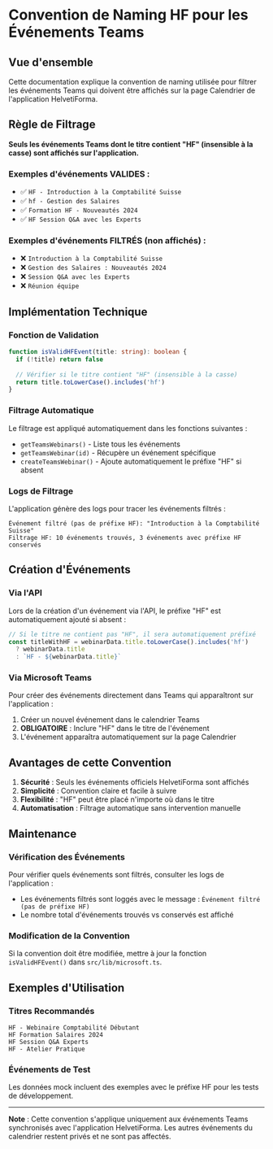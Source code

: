 # Convention de Naming HF pour les Événements Teams

## Vue d'ensemble

Cette documentation explique la convention de naming utilisée pour filtrer les événements Teams qui doivent être affichés sur la page Calendrier de l'application HelvetiForma.

## Règle de Filtrage

**Seuls les événements Teams dont le titre contient "HF" (insensible à la casse) sont affichés sur l'application.**

### Exemples d'événements VALIDES :
- ✅ `HF - Introduction à la Comptabilité Suisse`
- ✅ `hf - Gestion des Salaires`
- ✅ `Formation HF - Nouveautés 2024`
- ✅ `HF Session Q&A avec les Experts`

### Exemples d'événements FILTRÉS (non affichés) :
- ❌ `Introduction à la Comptabilité Suisse`
- ❌ `Gestion des Salaires : Nouveautés 2024`
- ❌ `Session Q&A avec les Experts`
- ❌ `Réunion équipe`

## Implémentation Technique

### Fonction de Validation
```typescript
function isValidHFEvent(title: string): boolean {
  if (!title) return false
  
  // Vérifier si le titre contient "HF" (insensible à la casse)
  return title.toLowerCase().includes('hf')
}
```

### Filtrage Automatique
Le filtrage est appliqué automatiquement dans les fonctions suivantes :
- `getTeamsWebinars()` - Liste tous les événements
- `getTeamsWebinar(id)` - Récupère un événement spécifique
- `createTeamsWebinar()` - Ajoute automatiquement le préfixe "HF" si absent

### Logs de Filtrage
L'application génère des logs pour tracer les événements filtrés :
```
Événement filtré (pas de préfixe HF): "Introduction à la Comptabilité Suisse"
Filtrage HF: 10 événements trouvés, 3 événements avec préfixe HF conservés
```

## Création d'Événements

### Via l'API
Lors de la création d'un événement via l'API, le préfixe "HF" est automatiquement ajouté si absent :

```typescript
// Si le titre ne contient pas "HF", il sera automatiquement préfixé
const titleWithHF = webinarData.title.toLowerCase().includes('hf') 
  ? webinarData.title 
  : `HF - ${webinarData.title}`
```

### Via Microsoft Teams
Pour créer des événements directement dans Teams qui apparaîtront sur l'application :

1. Créer un nouvel événement dans le calendrier Teams
2. **OBLIGATOIRE** : Inclure "HF" dans le titre de l'événement
3. L'événement apparaîtra automatiquement sur la page Calendrier

## Avantages de cette Convention

1. **Sécurité** : Seuls les événements officiels HelvetiForma sont affichés
2. **Simplicité** : Convention claire et facile à suivre
3. **Flexibilité** : "HF" peut être placé n'importe où dans le titre
4. **Automatisation** : Filtrage automatique sans intervention manuelle

## Maintenance

### Vérification des Événements
Pour vérifier quels événements sont filtrés, consulter les logs de l'application :
- Les événements filtrés sont loggés avec le message : `Événement filtré (pas de préfixe HF)`
- Le nombre total d'événements trouvés vs conservés est affiché

### Modification de la Convention
Si la convention doit être modifiée, mettre à jour la fonction `isValidHFEvent()` dans `src/lib/microsoft.ts`.

## Exemples d'Utilisation

### Titres Recommandés
```
HF - Webinaire Comptabilité Débutant
HF Formation Salaires 2024
HF Session Q&A Experts
HF - Atelier Pratique
```

### Événements de Test
Les données mock incluent des exemples avec le préfixe HF pour les tests de développement.

---

**Note** : Cette convention s'applique uniquement aux événements Teams synchronisés avec l'application HelvetiForma. Les autres événements du calendrier restent privés et ne sont pas affectés.
